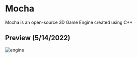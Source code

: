 # Mocha
 Mocha is an open-source 3D Game Engine created using C++
 
## Preview (5/14/2022)
![engine](https://user-images.githubusercontent.com/90495366/168411404-85553b8c-a4b9-4161-b5ae-3d7084948c71.gif)

